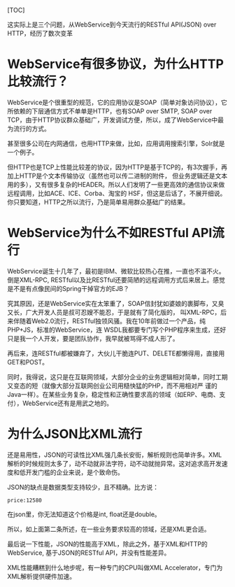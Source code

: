 [TOC]

这实际上是三个问题，从WebService到今天流行的RESTful API(JSON) over HTTP，经历了数次变革

# WebService有很多协议，为什么HTTP比较流行？
WebService是个很重型的规范，它的应用协议是SOAP（简单对象访问协议），它所依赖的下层通信方式不单单是HTTP，也有SOAP over SMTP, SOAP over TCP，由于HTTP协议群众基础广，开发调试方便，所以，成了WebService中最为流行的方式。

甚至很多公司在内网通信，也用HTTP来做，比如，应用调用搜索引擎，Solr就是一个例子。

但HTTP也是TCP上性能比较差的协议，因为HTTP是基于TCP的，有3次握手，再加上HTTP是个文本传输协议（虽然也可以传二进制的附件， 但业务逻辑还是文本用的多），又有很多复杂的HEADER。所以人们发明了一些更高效的通信协议来做远程调用，比如ACE、ICE、Corba、淘宝的 HSF，但这是后话了，不展开细说。你只要知道，HTTP之所以流行，乃是简单易用群众基础广的结果。

# WebService为什么不如RESTful API流行
WebService诞生十几年了，最初是IBM、微软比较热心在推，一直也不温不火。倒是XML-RPC, RESTful以及比RESTful还要简陋的远程调用方式后来居上。感觉是不是有点像民间的Spring干掉官方的EJB？

究其原因，还是WebService实在太笨重了，SOAP信封犹如婆娘的裹脚布，又臭又长，广大开发人员是叔可忍嫂不能忍，于是就有了简化版的， 叫XML-RPC，后来伴随着Web2.0流行，RESTful独领风骚。我在10年前做过一个产品，纯PHP+JS，标准的WebService，连 WSDL我都要专门写个PHP程序来生成，还好只是我一个人开发，要是团队协作，我早就被骂得不成人形了。

再后来，连RESTful都被嫌弃了，大伙儿干脆连PUT、DELETE都懒得用，直接用GET和POST。

同时，我得说，这只是在互联网领域，大部分企业的业务逻辑相对简单，同时工期又变态的短（就像大部分互联网创业公司用糙快猛的PHP，而不用相对严 谨的Java一样）。在某些业务复杂，稳定性和正确性要求高的领域（如ERP、电商、支付），WebService还有是用武之地的。

# 为什么JSON比XML流行
还是易用性，JSON的可读性比XML强几条长安街，解析规则也简单许多。XML解析的时候规则太多了，动不动就非法字符，动不动就抛异常。这对追求高开发速度和低开发门槛的企业来说，是个致命伤。

JSON的缺点是数据类型支持较少，且不精确。比方说：
```
price:12580
```
在json里，你无法知道这个价格是int, float还是double。

所以，如上面第二条所述，在一些业务要求较高的领域，还是XML更合适。

最后说一下性能，JSON的性能高于XML，除此之外，基于XML和HTTP的WebService, 基于JSON的RESTful API，并没有性能差异。

XML性能糟糕到什么地步呢，有一种专门的CPU叫做XML Accelerator，专门为XML解析提供硬件加速。

